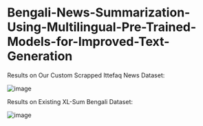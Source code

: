 # Bengali-News-Summarization-Using-Multilingual-Pre-Trained-Models-for-Improved-Text-Generation

Results on Our Custom Scrapped Ittefaq News Dataset:

![image](https://github.com/user-attachments/assets/70abde1d-6b13-4964-90bc-73893d1825b5)

Results on Existing XL-Sum Bengali Dataset: 

![image](https://github.com/user-attachments/assets/517d2fc3-a5b7-4752-be7b-64d11669fee9)
